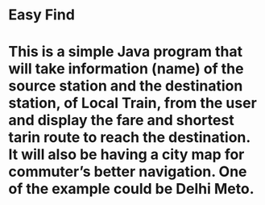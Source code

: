 <h1>Easy Find<h1>

<t>This is a simple Java program that will take information (name) of the source station and the destination station, of Local Train, from the user and display the fare and shortest tarin route to reach the destination. It will also be having a city map for commuter’s better navigation. One of the example could be Delhi Meto.<t>

